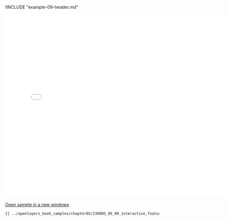 
!INCLUDE "example-09-header.md"

<iframe src="../openlayers_book_samples/chapter05/2360OS_05_09_interactive_features.html" width="770" height="600" frameBorder="0" seamless="seamless">
</iframe>

<a href="../openlayers_book_samples/chapter05/2360OS_05_09_interactive_features.html" target="_blank">Open sample in a new windows</a>

```html
{{ ../openlayers_book_samples/chapter05/2360OS_05_09_interactive_features.html }}
```
